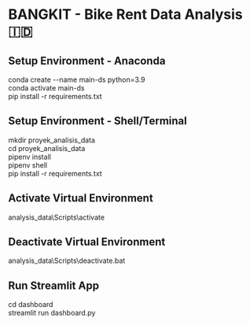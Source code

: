 # BANGKIT - Bike Rent Data Analysis 🇮🇩  

## Setup Environment - Anaconda
conda create --name main-ds python=3.9  
conda activate main-ds  
pip install -r requirements.txt  

## Setup Environment - Shell/Terminal  
mkdir proyek_analisis_data  
cd proyek_analisis_data  
pipenv install  
pipenv shell  
pip install -r requirements.txt  

## Activate Virtual Environment  
analysis_data\Scripts\activate  

## Deactivate Virtual Environment  
analysis_data\Scripts\deactivate.bat  
  
## Run Streamlit App  
cd dashboard  
streamlit run dashboard.py  

